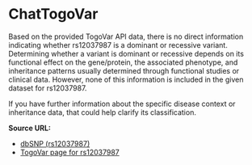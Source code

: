 # ChatTogoVar

Based on the provided TogoVar API data, there is no direct information indicating whether rs12037987 is a dominant or recessive variant. Determining whether a variant is dominant or recessive depends on its functional effect on the gene/protein, the associated phenotype, and inheritance patterns usually determined through functional studies or clinical data. However, none of this information is included in the given dataset for rs12037987.

If you have further information about the specific disease context or inheritance data, that could help clarify its classification.

**Source URL:**  
- [dbSNP (rs12037987)](https://identifiers.org/dbsnp/rs12037987)  
- [TogoVar page for rs12037987](https://jmorp.megabank.tohoku.ac.jp/search?query=1%3A112500200)  
